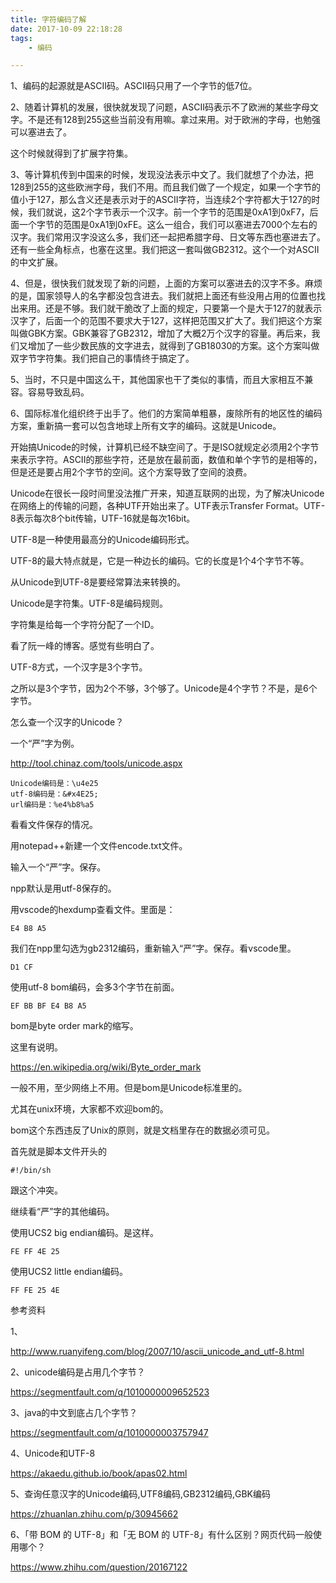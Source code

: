 ```yaml
---
title: 字符编码了解
date: 2017-10-09 22:18:28
tags:
	- 编码

---
```




1、编码的起源就是ASCII码。ASCII码只用了一个字节的低7位。

2、随着计算机的发展，很快就发现了问题，ASCII码表示不了欧洲的某些字母文字。不是还有128到255这些当前没有用嘛。拿过来用。对于欧洲的字母，也勉强可以塞进去了。

这个时候就得到了扩展字符集。

3、等计算机传到中国来的时候，发现没法表示中文了。我们就想了个办法，把128到255的这些欧洲字母，我们不用。而且我们做了一个规定，如果一个字节的值小于127，那么含义还是表示对于的ASCII字符，当连续2个字符都大于127的时候，我们就说，这2个字节表示一个汉字。前一个字节的范围是0xA1到0xF7，后面一个字节的范围是0xA1到0xFE。这么一组合，我们可以塞进去7000个左右的汉字。我们常用汉字没这么多，我们还一起把希腊字母、日文等东西也塞进去了。还有一些全角标点，也塞在这里。我们把这一套叫做GB2312。这个一个对ASCII的中文扩展。

4、但是，很快我们就发现了新的问题，上面的方案可以塞进去的汉字不多。麻烦的是，国家领导人的名字都没包含进去。我们就把上面还有些没用占用的位置也找出来用。还是不够。我们就干脆改了上面的规定，只要第一个是大于127的就表示汉字了，后面一个的范围不要求大于127，这样把范围又扩大了。我们把这个方案叫做GBK方案。GBK兼容了GB2312，增加了大概2万个汉字的容量。再后来，我们又增加了一些少数民族的文字进去，就得到了GB18030的方案。这个方案叫做双字节字符集。我们把自己的事情终于搞定了。

5、当时，不只是中国这么干，其他国家也干了类似的事情，而且大家相互不兼容。容易导致乱码。

6、国际标准化组织终于出手了。他们的方案简单粗暴，废除所有的地区性的编码方案，重新搞一套可以包含地球上所有文字的编码。这就是Unicode。

开始搞Unicode的时候，计算机已经不缺空间了。于是ISO就规定必须用2个字节来表示字符。ASCII的那些字符，还是放在最前面，数值和单个字节的是相等的，但是还是要占用2个字节的空间。这个方案导致了空间的浪费。

Unicode在很长一段时间里没法推广开来，知道互联网的出现，为了解决Unicode在网络上的传输的问题，各种UTF开始出来了。UTF表示Transfer Format。UTF-8表示每次8个bit传输，UTF-16就是每次16bit。

UTF-8是一种使用最高分的Unicode编码形式。

UTF-8的最大特点就是，它是一种边长的编码。它的长度是1个4个字节不等。

从Unicode到UTF-8是要经常算法来转换的。

Unicode是字符集。UTF-8是编码规则。

字符集是给每一个字符分配了一个ID。



看了阮一峰的博客。感觉有些明白了。



UTF-8方式，一个汉字是3个字节。

之所以是3个字节，因为2个不够，3个够了。Unicode是4个字节？不是，是6个字节。



怎么查一个汉字的Unicode？



一个“严”字为例。

http://tool.chinaz.com/tools/unicode.aspx

```
Unicode编码是：\u4e25
utf-8编码是：&#x4E25;
url编码是：%e4%b8%a5
```



看看文件保存的情况。

用notepad++新建一个文件encode.txt文件。

输入一个“严”字。保存。

npp默认是用utf-8保存的。

用vscode的hexdump查看文件。里面是：

```
E4 B8 A5
```

我们在npp里勾选为gb2312编码，重新输入“严”字。保存。看vscode里。

```
D1 CF
```

使用utf-8 bom编码，会多3个字节在前面。

```
EF BB BF E4 B8 A5
```

bom是byte order mark的缩写。

这里有说明。

https://en.wikipedia.org/wiki/Byte_order_mark

一般不用，至少网络上不用。但是bom是Unicode标准里的。

尤其在unix环境，大家都不欢迎bom的。

bom这个东西违反了Unix的原则，就是文档里存在的数据必须可见。

首先就是脚本文件开头的

```
#!/bin/sh
```

跟这个冲突。

继续看“严”字的其他编码。

使用UCS2 big endian编码。是这样。

```
FE FF 4E 25
```

使用UCS2 little endian编码。

```
FF FE 25 4E
```



参考资料

1、

http://www.ruanyifeng.com/blog/2007/10/ascii_unicode_and_utf-8.html

2、unicode编码是占用几个字节？

https://segmentfault.com/q/1010000009652523

3、java的中文到底占几个字节？

https://segmentfault.com/q/1010000003757947

4、Unicode和UTF-8

https://akaedu.github.io/book/apas02.html

5、查询任意汉字的Unicode编码,UTF8编码,GB2312编码,GBK编码

https://zhuanlan.zhihu.com/p/30945662

6、「带 BOM 的 UTF-8」和「无 BOM 的 UTF-8」有什么区别？网页代码一般使用哪个？

https://www.zhihu.com/question/20167122